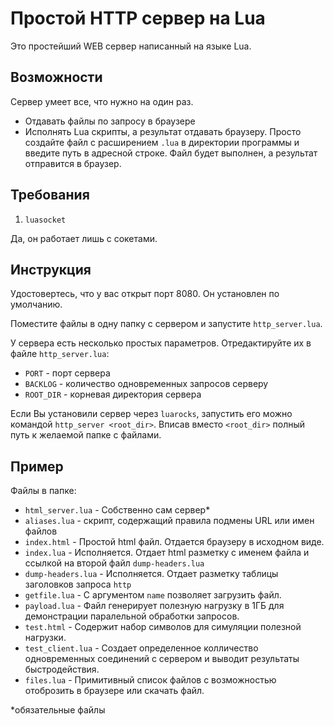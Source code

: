 # Простой HTTP сервер на Lua

Это простейший WEB сервер написанный на языке Lua.

## Возможности
Сервер умеет все, что нужно на один раз.
* Отдавать файлы по запросу в браузере
* Исполнять Lua скрипты, а результат отдавать браузеру. Просто создайте файл с расширением `.lua` в директории программы и введите путь в адресной строке. Файл будет выполнен, а результат отправится в браузер.

## Требования

1. `luasocket`

Да, он работает лишь с сокетами.

## Инструкция

Удостовертесь, что у вас открыт порт 8080. Он установлен по умолчанию.

Поместите файлы в одну папку с сервером и запустите `http_server.lua`.

У сервера есть несколько простых параметров. Отредактируйте их в файле `http_server.lua`:
- `PORT` - порт сервера
- `BACKLOG` - количество одновременных запросов серверу
- `ROOT_DIR` - корневая директория сервера

Если Вы установили сервер через `luarocks`, запустить его можно командой `http_server <root_dir>`. Вписав вместо `<root_dir>` полный путь к желаемой папке с файлами.

## Пример

Файлы в папке:
- `html_server.lua` - Собственно сам сервер*
- `aliases.lua` - скрипт, содержащий правила подмены URL или имен файлов
- `index.html` - Простой html файл. Отдается браузеру в исходном виде.
- `index.lua` - Исполняется. Отдает html разметку с именем файла и ссылкой на второй файл `dump-headers.lua`
- `dump-headers.lua` - Исполняется. Отдает разметку таблицы заголовков запроса `http`
- `getfile.lua` - С аргументом `name` позволяет загрузить файл.
- `payload.lua` - Файл генерирует полезную нагрузку в 1ГБ для демонстрации паралельной обработки запросов.
- `test.html` - Содержит набор символов для симуляции полезной нагрузки.
- `test_client.lua` - Создает определенное колличество одновременных соединений с сервером и выводит результаты быстродействия.
- `files.lua` - Примитивный список файлов с возможностью отоброзить в браузере или скачать файл.

*обязательные файлы

